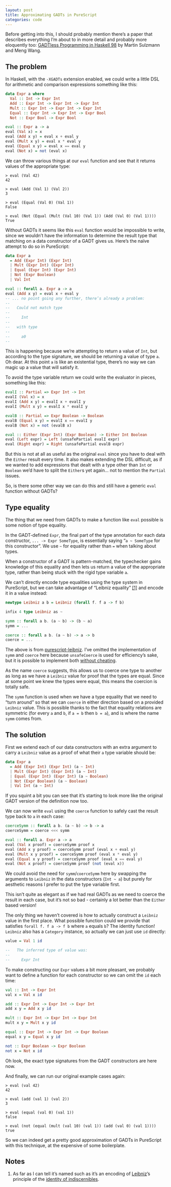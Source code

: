 ```yaml
---
layout: post
title: Approximating GADTs in PureScript
categories: code
---
```


Before getting into this, I should probably mention there’s a paper that describes everything I’m about to in more detail and probably more eloquently too: [GADTless Programming in Haskell 98](https://www.cs.ox.ac.uk/files/3060/gadtless.pdf) by Martin Sulzmann and Meng Wang.

## The problem

In Haskell, with the `-XGADTs` extension enabled, we could write a little DSL for arithmetic and comparison expressions something like this:

``` haskell
data Expr a where
  Val :: Int -> Expr Int
  Add :: Expr Int -> Expr Int -> Expr Int
  Mult :: Expr Int -> Expr Int -> Expr Int
  Equal :: Expr Int -> Expr Int -> Expr Bool
  Not :: Expr Bool -> Expr Bool

eval :: Expr a -> a
eval (Val x) = x
eval (Add x y) = eval x + eval y
eval (Mult x y) = eval x * eval y
eval (Equal x y) = eval x == eval y
eval (Not x) = not (eval x)
```

We can throw various things at our `eval` function and see that it returns values of the appropriate type:

```
> eval (Val 42)
42

> eval (Add (Val 1) (Val 2))
3

> eval (Equal (Val 0) (Val 1))
False

> eval (Not (Equal (Mult (Val 10) (Val 1)) (Add (Val 0) (Val 1))))
True
```

Without GADTs it seems like this `eval` function would be impossible to write, since we wouldn’t have the information to determine the result type that matching on a data constructor of a GADT gives us. Here’s the naïve attempt to do so in PureScript:

``` haskell
data Expr a
  = Add (Expr Int) (Expr Int)
  | Mult (Expr Int) (Expr Int)
  | Equal (Expr Int) (Expr Int)
  | Not (Expr Boolean)
  | Val Int

eval :: forall a. Expr a -> a
eval (Add x y) = eval x + eval y
-- ... no point going any further, there’s already a problem:
--
--   Could not match type
--
--     Int
--
--   with type
--
--     a0
--
```

This is happening because we’re attempting to return a value of `Int`, but according to the type signature, we should be returning a value of type `a`. Oh dear. At this point `a` is like an existential type, there’s no way we can magic up a value that will satisfy it.

To avoid the type variable return we could write the evaluator in pieces, something like this:

``` haskell
evalI :: Partial => Expr Int -> Int
evalI (Val x) = x
evalI (Add x y) = evalI x + evalI y
evalI (Mult x y) = evalI x * evalI y

evalB :: Partial => Expr Boolean -> Boolean
evalB (Equal x y) = evalI x == evalI y
evalB (Not x) = not (evalB x)

eval :: Either (Expr Int) (Expr Boolean) -> Either Int Boolean
eval (Left expr) = Left (unsafePartial evalI expr)
eval (Right expr) = Right (unsafePartial evalB expr)
```

But this is not at all as useful as the original `eval` since you have to deal with the `Either` result every time. It also makes extending the DSL difficult, as if we wanted to add expressions that dealt with a type other than `Int` or `Boolean` we’d have to split the `Either`s yet again... not to mention the `Partial` issues.

So, is there some other way we can do this and still have a generic `eval` function without GADTs?

## Type equality

The thing that we need from GADTs to make a function like `eval` possible is some notion of type equality.

In the GADT-defined `Expr`, the final part of the type annotation for each data constructor, `... -> Expr SomeType`, is essentially saying “`a ~ SomeType` for this constructor”. We use `~` for equality rather than `=` when talking about types.

When a constructor of a GADT is pattern-matched, the typechecker gains knowledge of this equality and then lets us return a value of the appropriate type, rather than being stuck with the rigid type variable `a`.

We can’t directly encode type equalities using the type system in PureScript, but we can take advantage of “Leibniz equality” [[1]](#ref1) and encode it in a value instead:

``` haskell
newtype Leibniz a b = Leibniz (forall f. f a -> f b)

infix 4 type Leibniz as ~

symm :: forall a b. (a ~ b) -> (b ~ a)
symm = ...

coerce :: forall a b. (a ~ b) -> a -> b
coerce = ...
```

The above is from [purescript-leibniz](https://github.com/paf31/purescript-leibniz). I’ve omitted the implementation of `symm` and `coerce` here because `unsafeCoerce` is used for efficiency’s sake, but it is possible to implement both [without cheating](https://github.com/garyb/purescript-leibniz-proof).

As the name `coerce` suggests, this allows us to coerce one type to another as long as we have a `Leibniz` value for proof that the types are equal. Since at some point we knew the types were equal, this means the coercion is totally safe.

The `symm` function is used when we have a type equality that we need to “turn around” so that we can `coerce` in either direction based on a provided `Leibniz` value. This is possible thanks to the fact that equality relations are symmetric (for every `a` and `b`, if `a = b` then `b = a`), and is where the name `symm` comes from.

## The solution

First we extend each of our data constructors with an extra argument to carry a `Leibniz` value as a proof of what their `a` type variable should be:

``` haskell
data Expr a
  = Add (Expr Int) (Expr Int) (a ~ Int)
  | Mult (Expr Int) (Expr Int) (a ~ Int)
  | Equal (Expr Int) (Expr Int) (a ~ Boolean)
  | Not (Expr Boolean) (a ~ Boolean)
  | Val Int (a ~ Int)
```

If you squint a bit you can see that it’s starting to look more like the original GADT version of the definition now too.

We can now write `eval` using the `coerce` function to safely cast the result type back to `a` in each case:

``` haskell
coerceSymm :: forall a b. (a ~ b) -> b -> a
coerceSymm = coerce <<< symm

eval :: forall a. Expr a -> a
eval (Val x proof) = coerceSymm proof x
eval (Add x y proof) = coerceSymm proof (eval x + eval y)
eval (Mult x y proof) = coerceSymm proof (eval x * eval y)
eval (Equal x y proof) = coerceSymm proof (eval x == eval y)
eval (Not x proof) = coerceSymm proof (not (eval x))
```

We could avoid the need for `symm`/`coerceSymm` here by swapping the arguments to `Leibniz` in the data constructors (`Int ~ a`) but purely for aesthetic reasons I prefer to put the type variable first.

This isn’t quite as elegant as if we had real GADTs as we need to coerce the result in each case, but it’s not so bad - certainly a lot better than the `Either` based version!

The only thing we haven’t covered is how to actually construct a `Leibniz` value in the first place. What possible function could we provide that satisfies `forall f. f a -> f b` where `a` equals `b`? The identity function! `Leibniz` also has a `Category` instance, so actually we can just use `id` directly:

``` haskell
value = Val 1 id

--   The inferred type of value was:
--
--     Expr Int
```

To make constructing our `Expr` values a bit more pleasant, we probably want to define a function for each constructor so we can omit the `id` each time:

``` haskell
val :: Int -> Expr Int
val x = Val x id

add :: Expr Int -> Expr Int -> Expr Int
add x y = Add x y id

mult :: Expr Int -> Expr Int -> Expr Int
mult x y = Mult x y id

equal :: Expr Int -> Expr Int -> Expr Boolean
equal x y = Equal x y id

not :: Expr Boolean -> Expr Boolean
not x = Not x id
```

Oh look, the exact type signatures from the GADT constructors are here now.

And finally, we can run our original example cases again:

```
> eval (val 42)
42

> eval (add (val 1) (val 2))
3

> eval (equal (val 0) (val 1))
false

> eval (not (equal (mult (val 10) (val 1)) (add (val 0) (val 1))))
true
```

So we can indeed get a pretty good approximation of GADTs in PureScript with this technique, at the expensive of some boilerplate.

## Notes

1. <a name="ref1"></a>As far as I can tell it’s named such as it’s an encoding of [Leibniz](https://en.wikipedia.org/wiki/Gottfried_Wilhelm_Leibniz)’s principle of the [identity of indiscernibles](https://en.wikipedia.org/wiki/Identity_of_indiscernibles).
